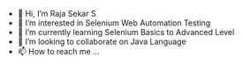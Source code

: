 - 👋 Hi, I’m Raja Sekar S
- 👀 I’m interested in Selenium Web Automation Testing
- 🌱 I’m currently learning Selenium Basics to Advanced Level
- 💞️ I’m looking to collaborate on Java Language
- 📫 How to reach me ...

<!---
RAJA0503/RAJA0503 is a ✨ special ✨ repository because its `README.md` (this file) appears on your GitHub profile.
You can click the Preview link to take a look at your changes.
--->
